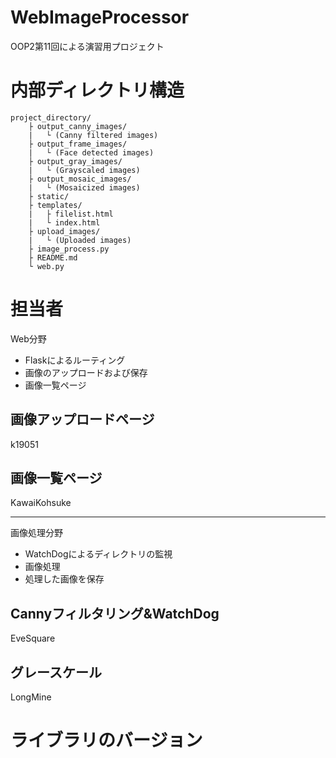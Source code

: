 # WebImageProcessor
OOP2第11回による演習用プロジェクト

# 内部ディレクトリ構造
    project_directory/
        ├ output_canny_images/
        |   └ (Canny filtered images)
        ├ output_frame_images/
        |   └ (Face detected images)
        ├ output_gray_images/
        |   └ (Grayscaled images)
        ├ output_mosaic_images/
        |   └ (Mosaicized images)
        ├ static/
        ├ templates/
        |   ├ filelist.html
        |   └ index.html
        ├ upload_images/
        |   └ (Uploaded images)
        ├ image_process.py
        ├ README.md
        └ web.py

# 担当者
Web分野

- Flaskによるルーティング
- 画像のアップロードおよび保存
- 画像一覧ページ

## 画像アップロードページ

k19051

## 画像一覧ページ

KawaiKohsuke
***
画像処理分野

- WatchDogによるディレクトリの監視
- 画像処理
- 処理した画像を保存

## Cannyフィルタリング&WatchDog

EveSquare

## グレースケール

LongMine

# ライブラリのバージョン
